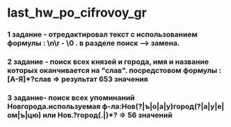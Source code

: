 # last_hw_po_cifrovoy_gr
### 1 задание - отредактировал текст с использованием формулы : \n\r - \0 . в разделе поиск --> замена.
### 2 задание - поиск всех князей и города, имя и название которых оканчивается на "слав". посредстовом формулы : [А-Я]*?слав => результат 653 значения 
### 3 задание- поиск всех упоминаний Новгорода.используемая ф-ла:Нов(?|ъ|о|а|у)город(?|а|у|е|ом|ъ|цю) или Нов.?город(.|)*? => 56 значений 
